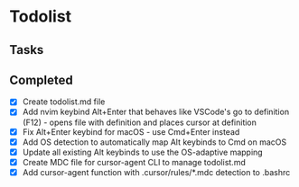 # Todolist

## Tasks

## Completed

- [x] Create todolist.md file
- [x] Add nvim keybind Alt+Enter that behaves like VSCode's go to definition (F12) - opens file with definition and places cursor at definition
- [x] Fix Alt+Enter keybind for macOS - use Cmd+Enter instead
- [x] Add OS detection to automatically map Alt keybinds to Cmd on macOS
- [x] Update all existing Alt keybinds to use the OS-adaptive mapping
- [x] Create MDC file for cursor-agent CLI to manage todolist.md
- [x] Add cursor-agent function with .cursor/rules/*.mdc detection to .bashrc
